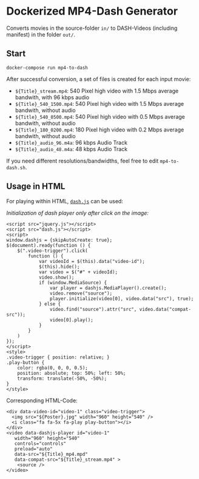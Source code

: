 # Dockerized MP4-Dash Generator

Converts movies in the source-folder `in/` to DASH-Videos (including manifest) in the folder `out/`.


## Start

```
docker-compose run mp4-to-dash
```

After successful conversion, a set of files is created for each input movie:

* `${Title}_stream.mp4`: 540 Pixel high video with 1.5 Mbps average bandwith, with 96 kbps audio
* `${Title}_540_1500.mp4`: 540 Pixel high video with 1.5 Mbps average bandwith, without audio
* `${Title}_540_0500.mp4`: 540 Pixel high video with 0.5 Mbps average bandwith, without audio
* `${Title}_180_0200.mp4`: 180 Pixel high video with 0.2 Mbps average bandwith, without audio
* `${Title}_audio_96.m4a`: 96 kbps Audio Track
* `${Title}_audio_48.m4a`: 48 kbps Audio Track

If you need different resolutions/bandwidths, feel free to edit `mp4-to-dash.sh`.

## Usage in HTML

For playing within HTML, [`dash.js`](https://github.com/Dash-Industry-Forum/dash.js/wiki) can be used:


*Initialization of dash player only after click on the image:*

```
<script src="jquery.js"></script>
<script src="dash.js"></script>
<script>
window.dashjs = {skipAutoCreate: true};
$(document).ready(function () {
    $(".video-trigger").click(
        function () {
            var videoId = $(this).data("video-id");
            $(this).hide();
            var video = $("#" + videoId);
            video.show();
            if (window.MediaSource) {
                var player = dashjs.MediaPlayer().create();
                video.remove("source");
                player.initialize(video[0], video.data("src"), true);
            } else {
                video.find("source").attr("src", video.data("compat-src"));
                video[0].play();
            }
        }
    )
});
</script>
<style>
.video-trigger { position: relative; }
.play-button {  
    color: rgba(0, 0, 0, 0.5);
    position: absolute; top: 50%; left: 50%;    
    transform: translate(-50%, -50%); 
}
</style>
```

Corresponding HTML-Code:

```
<div data-video-id="video-1" class="video-trigger">
  <img src="${Poster}.jpg" width="960" height="540" />
  <i class="fa fa-5x fa-play play-button"></i>
</div>
<video data-dashjs-player id="video-1"
   width="960" height="540"
   controls="controls"
   preload="auto"
   data-src="${Title}_mp4.mpd"
   data-compat-src="${Title}_stream.mp4" >
    <source />
</video>
```



